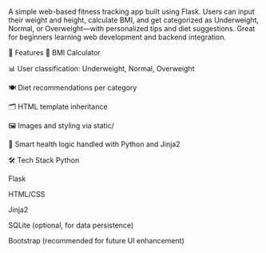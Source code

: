 A simple web-based fitness tracking app built using Flask. Users can input their weight and height, calculate BMI, and get categorized as Underweight, Normal, or Overweight—with personalized tips and diet suggestions. Great for beginners learning web development and backend integration.

🚀 Features
🔢 BMI Calculator

📊 User classification: Underweight, Normal, Overweight

🍽️ Diet recommendations per category

🗂️ HTML template inheritance

🖼️ Images and styling via static/

🧠 Smart health logic handled with Python and Jinja2

🛠️ Tech Stack
Python

Flask

HTML/CSS

Jinja2

SQLite (optional, for data persistence)

Bootstrap (recommended for future UI enhancement)
